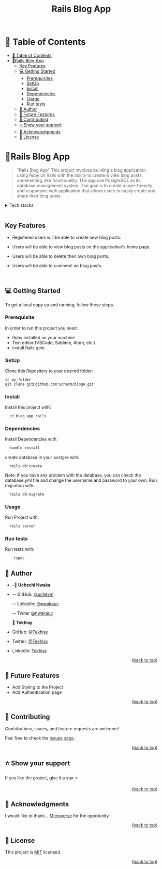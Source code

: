 <a name="readme-top"></a>

<div align="center">
  <h1>Rails Blog App</h1>
  <br/>

</div>

# 📗 Table of Contents

- [📗 Table of Contents](#-table-of-contents)
- [📖Rails Blog App](#rails-blog-app)
  - [Key Features ](#key-features-)
  - [💻 Getting Started ](#-getting-started-)
    - [Prerequisites](#prerequisites)
    - [SetUp](#setup)
    - [Install](#install)
    - [Dependencies](#dependencies)
    - [Usage](#usage)
    - [Run tests](#run-tests)
  - [👥 Author ](#-author-)
  - [🔭 Future Features ](#-future-features-)
  - [🤝 Contributing ](#-contributing-)
  - [⭐️ Show your support ](#️-show-your-support-)
  - [🙏 Acknowledgments ](#-acknowledgments-)
  - [📝 License ](#-license-)

# 📖<a name="about-project">Rails Blog App</a>

> "Rails Blog App" This project involves building a blog application using Ruby on Rails with the ability to create & view blog posts, commenting, like functionality. The app use PostgreSQL as its database management system. The goal is to create a user-friendly and responsive web application that allows users to easily create and share their blog posts.

<details>
  <summary>Tech stacks</summary>
  <ul>
    <li><a href="https://rubyonrails.org/">Ruby on Rails</a></li>
    <li><a href="https://www.postgresql.org/">PostgreSQL</a></li>
    
  </ul>
</details>
<br>

## Key Features <a name="key-features"></a>

- Registered users will be able to create new blog posts.

- Users will be able to view blog posts on the application's home page.

- Users will be able to delete their own blog posts.

- Users will be able to comment on blog posts.

<br>

## 💻 Getting Started <a name="getting-started"></a>

To get a local copy up and running, follow these steps.

### Prerequisite

In order to run this project you need:

- Ruby installed on your machine
- Text editor (VSCode, Sublime, Atom, etc.)
- Install Rails gem

### SetUp

Clone this Repository to your desired folder:

```sh
cd my-folder
git clone git@github.com:uchexm/bloga.git
```

### Install

Install this project with:

```sh
  cd blog_app_rails
```

### Dependencies

Install Dependencies with:

```sh
  bundle install
```

create database in your postgre with:

```
  rails db:create
```

Note: If you have any problem with the database, you can check the database.yml file and change the username and password to your own. Run migration with:

```sh
  rails db:migrate
```

### Usage

Run Project with:

```sh
  rails server
```

### Run tests

Run tests with:

```sh
    rspec
```

## 👥 Author <a name="authors"></a>

- -👤 **Uchechi Nwaka**

- -- GitHub: [@uchexm](https://github.com/uchexm)

  -- LinkedIn: [@nwakauc](https://www.linkedin.com/in/nwakauc/)

  -- Twiter [@nwakauc](https://twitter.com/Nwakauc)

  👤 **Tekhlay**

- GitHub: [@Tekhlay](https://github.com/Tekhlay)
- Twitter: [@Tekhlay](https://twitter.com/Tekhlayb12)
- LinkedIn: [Tekhlay](https://linkedin.com/in/tekhlay)

<p align="right">(<a href="#readme-top">back to top</a>)</p>

<!-- FUTURE FEATURES -->

## 🔭 Future Features <a name="future-features"></a>

- Add Styling to the Project
- Add Authentication page

<p align="right">(<a href="#readme-top">back to top</a>)</p>

## 🤝 Contributing <a name="contributing"></a>

Contributions, issues, and feature requests are welcome!

Feel free to check the [issues page](../../issues/).

<p align="right">(<a href="#readme-top">back to top</a>)</p>

<!-- SUPPORT -->

## ⭐️ Show your support <a name="support"></a>

If you like the project, give it a star ⭐️

<p align="right">(<a href="#readme-top">back to top</a>)</p>

## 🙏 Acknowledgments <a name="acknowledgements"></a>

I would like to thank...
[Microverse](https://www.microverse.org/) for the oppotunity

<p align="right">(<a href="#readme-top">back to top</a>)</p>

## 📝 License <a name="license"></a>

This project is [MIT](./LICENSE) licensed.

<p align="right">(<a href="#readme-top">back to top</a>)</p>
